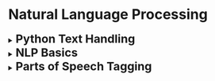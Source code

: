 # Natural Language Processing

<div style='width:1000px;margin:auto'>
<details><summary><b style='font-size:23px'>Python Text Handling</b> </summary><p><ul>
<li><a href="file:///media/mosaab/Volume/Personal/Development/Courses%20Docs/NLP%20with%20Python%20-%20Udemy/00-Python-Text-Basics/00-Working-with-Text-Files.html#Working-with-Text-Files"><b>Working with Text Files</b></a> </li> 

<li><a href="file:///media/mosaab/Volume/Personal/Development/Courses%20Docs/NLP%20with%20Python%20-%20Udemy/00-Python-Text-Basics/01-Working-with-PDF-Text.html#Working-with-PDF-Files"><b>Working with PDF Files</b></a> </li>

<li><a href="file:///media/mosaab/Volume/Personal/Development/Courses%20Docs/NLP%20with%20Python%20-%20Udemy/00-Python-Text-Basics/02-Regular-Expressions.html#Regular-Expressions"><b>Regular Expressions</b></a> </li>
</ul></p></details>

<details><summary><b style='font-size:23px'>NLP Basics</b> </summary><p><ul>
<li><a href="file:///media/mosaab/Volume/Personal/Development/Courses%20Docs/NLP%20with%20Python%20-%20Udemy/01-NLP-Python-Basics/00-Spacy-Basics.html#spaCy-Basics"><b>SpaCy Basics</b></a></li>

<li><a href="file:///media/mosaab/Volume/Personal/Development/Courses%20Docs/NLP%20with%20Python%20-%20Udemy/01-NLP-Python-Basics/01-Tokenization.html#Tokenization"><b>Tokenization</b></a></li>

<li><a href="file:///media/mosaab/Volume/Personal/Development/Courses%20Docs/NLP%20with%20Python%20-%20Udemy/01-NLP-Python-Basics/02-Stemming.html#Stemming"><b>Stemming</b></a></li>

<li><a href="file:///media/mosaab/Volume/Personal/Development/Courses%20Docs/NLP%20with%20Python%20-%20Udemy/01-NLP-Python-Basics/03-Lemmatization.html#Lemmatization"><b>Lemmatization</b></a></li>

<li><a href="file:///media/mosaab/Volume/Personal/Development/Courses%20Docs/NLP%20with%20Python%20-%20Udemy/01-NLP-Python-Basics/04-Stop-Words.html#Stop-Words"><b>Stop-Words</b></a></li>
 
<li><a href="file:///media/mosaab/Volume/Personal/Development/Courses%20Docs/NLP%20with%20Python%20-%20Udemy/01-NLP-Python-Basics/05-Vocabulary-and-Matching.html#Vocabulary-and-Matching"><b>Phrase Matching and Vocabulary</b></a></li>
</ul></p></details>

<details><summary><b style='font-size:23px'>Parts of Speech Tagging</b> </summary><p><ul>

<li><a href="file:///media/mosaab/Volume/Personal/Development/Courses%20Docs/NLP%20with%20Python%20-%20Udemy/02-Parts-of-Speech-Tagging/00-POS-Basics.html#Part-of-Speech-Basics"><b>POS Basics</b></a></li>

</ul></p></details>
</div>
